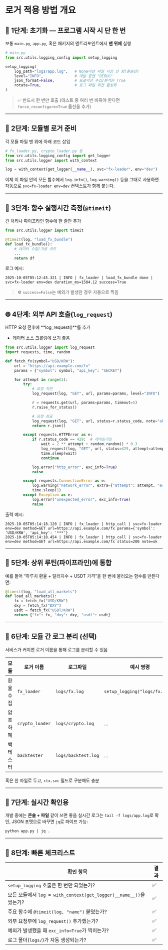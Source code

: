 # 로거 적용 방법 개요

## 🧭 1단계: 초기화 — 프로그램 시작 시 단 한 번

보통 `main.py`, `app.py`, 혹은 패키지의 엔트리포인트에서 **맨 위에** 실행

```python
# main.py
from src.utils.logging_config import setup_logging

setup_logging(
    log_path="logs/app.log",   # None이면 파일 저장 안 함(콘솔만)
    level="INFO",              # 개발 중엔 "DEBUG"
    json_format=False,         # 프로덕션 수집/분석은 True
    rotate=True,               # 로그 파일 회전 활성화
)
```

> ✅ 반드시 한 번만 호출
> (테스트 중 여러 번 바꿔야 한다면 `force_reconfigure=True` 옵션을 추가)

---

## 🧩 2단계: 모듈별 로거 준비

각 모듈 파일 맨 위에 아래 코드 삽입

```python
# fx_loader.py, crypto_loader.py 등
from src.utils.logging_config import get_logger
from src.utils.logger import with_context

log = with_context(get_logger(__name__), svc="fx-loader", env="dev")
```

이제 이 파일 안의 모든 함수에서 `log.info()`, `log.warning()` 등을 그대로 사용하면
자동으로 `svc=fx-loader env=dev` 컨텍스트가 함께 붙는다.

---

## 🧪 3단계: 함수 실행시간 측정(`@timeit`)

긴 처리나 파이프라인 함수에 한 줄만 추가

```python
from src.utils.logger import timeit

@timeit(log, "load_fx_bundle")
def load_fx_bundle():
    # 데이터 수집/가공 코드
    ...
    return df
```

로그 예시:

```
2025-10-05T05:12:45.321 | INFO | fx_loader | load_fx_bundle done | svc=fx-loader env=dev duration_ms=1584.12 success=True
```

> ⚙️ `success=False`는 예외가 발생한 경우 자동으로 찍힘

---

## 🌐 4단계: 외부 API 호출(`log_request`)

HTTP 요청 전후에 **log_request()**를 추가
- 데이터 소스 크롤링에 쓰기 좋음

```python
from src.utils.logger import log_request
import requests, time, random

def fetch_fx(symbol="USD/KRW"):
    url = "https://api.example.com/fx"
    params = {"symbol": symbol, "api_key": "SECRET"}

    for attempt in range(3):
        try:
            # 요청 직전
            log_request(log, "GET", url, params=params, level="INFO")

            r = requests.get(url, params=params, timeout=5)
            r.raise_for_status()

            # 요청 성공
            log_request(log, "GET", url, status=r.status_code, note="ok", level="INFO")
            return r.json()

        except requests.HTTPError as e:
            if r.status_code == 429:  # 레이트리밋
                wait = 2 ** attempt + random.random() * 0.3
                log_request(log, "GET", url, status=429, attempt=attempt, wait_s=wait, level="WARNING")
                time.sleep(wait)
                continue

            log.error("http_error", exc_info=True)
            raise

        except requests.ConnectionError as e:
            log.warning("network_error", extra={"attempt": attempt, "err": repr(e)})
            time.sleep(1)
        except Exception as e:
            log.error("unexpected_error", exc_info=True)
            raise
```

출력 예시:

```
2025-10-05T05:14:18.120 | INFO | fx_loader | http_call | svc=fx-loader env=dev method=GET url=https://api.example.com/fx params={'symbol': 'USD/KRW', 'api_key': '***'}
2025-10-05T05:14:18.454 | INFO | fx_loader | http_call | svc=fx-loader env=dev method=GET url=https://api.example.com/fx status=200 note=ok
```

---

## 🔄 5단계: 상위 루틴(파이프라인)에 통합

예를 들어 “하루치 환율 + 달러지수 + USDT 가격”을 한 번에 불러오는 함수를 만든다면:

```python
@timeit(log, "load_all_markets")
def load_all_markets():
    fx = fetch_fx("USD/KRW")
    dxy = fetch_fx("DXY")
    usdt = fetch_fx("USDT/KRW")
    return {"fx": fx, "dxy": dxy, "usdt": usdt}
```

---

## 📁 6단계: 모듈 간 로그 분리 (선택)

서비스가 커지면 로거 이름을 통해 로그를 분리할 수 있음

| 모듈    | 로거 이름           | 로그파일                | 예시 명령                          |
| ----- | --------------- | ------------------- | ------------------------------ |
| 환율 수집 | `fx_loader`     | `logs/fx.log`       | `setup_logging("logs/fx.log")` |
| 암호화폐  | `crypto_loader` | `logs/crypto.log`   | ...                            |
| 백테스터  | `backtester`    | `logs/backtest.log` | ...                            |

혹은 한 파일로 두고, `ctx.svc` 필드로 구분해도 충분

---

## 🧩 7단계: 실시간 확인용

개발 중에는 **콘솔 + 파일** 같이 쓰면 좋음
실시간 로그는 `tail -f logs/app.log`로 확인,
JSON 포맷으로 바꾸면 `jq`로 파이프 가능:

```bash
python app.py | jq .
```

---

## 🚦 8단계: 빠른 체크리스트

| 확인 항목                                                    | 결과 |
| -------------------------------------------------------- | -- |
| `setup_logging` 호출은 한 번만 되었는가?                           | ✅  |
| 모든 모듈에서 `log = with_context(get_logger(__name__))`을 썼는가? | ✅  |
| 주요 함수에 `@timeit(log, "name")` 붙였는가?                      | ✅  |
| 외부 요청부에 `log_request()` 추가했는가?                           | ✅  |
| 예외가 발생했을 때 `exc_info=True`가 찍히는가?                        | ✅  |
| 로그 폴더(`logs/`)가 자동 생성되는가?                                | ✅  |
